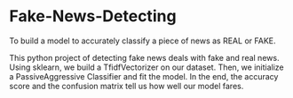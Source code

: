 # Fake-News-Detecting
To build a model to accurately classify a piece of news as REAL or FAKE.

This python project of detecting fake news deals with fake and real news. Using sklearn, we build a TfidfVectorizer on our dataset. 
Then, we initialize a PassiveAggressive Classifier and fit the model. In the end, the accuracy score and the confusion matrix tell us how well our model fares.
